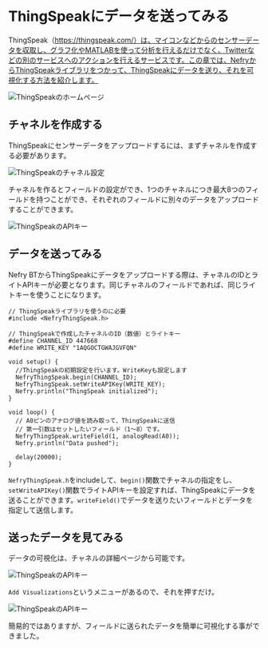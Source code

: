 # ThingSpeakにデータを送ってみる
ThingSpeak（https://thingspeak.com/）は、マイコンなどからのセンサーデータを収取し、グラフ化やMATLABを使って分析を行えるだけでなく、Twitterなどの別のサービスへのアクションを行えるサービスです。この章では、NefryからThingSpeakライブラリをつかって、ThingSpeakにデータを送り、それを可視化する方法を紹介します。



![ThingSpeakのホームページ](thingspeak_top)


## チャネルを作成する


ThingSpeakにセンサーデータをアップロードするには、まずチャネルを作成する必要があります。


![ThingSpeakのチャネル設定](thingspeak_channel_detail)


チャネルを作るとフィールドの設定ができ、1つのチャネルにつき最大8つのフィールドを持つことができ、それぞれのフィールドに別々のデータをアップロードすることができます。


![ThingSpeakのAPIキー](thingspeak_detail)



## データを送ってみる


Nefry BTからThingSpeakにデータをアップロードする際は、チャネルのIDとライトAPIキーが必要となります。同じチャネルのフィールドであれば、同じライトキーを使うことになります。


```
// ThingSpeakライブラリを使うのに必要
#include <NefryThingSpeak.h>

// ThingSpeakで作成したチャネルのID（数値）とライトキー
#define CHANNEL_ID 447668
#define WRITE_KEY "1AQGOCTGWAJGVFQN"

void setup() {
  //ThingSpeakの初期設定を行います。WriteKeyも設定します
  NefryThingSpeak.begin(CHANNEL_ID);
  NefryThingSpeak.setWriteAPIKey(WRITE_KEY);
  Nefry.println("ThingSpeak initialized");
}

void loop() {
  // A0ピンのアナログ値を読み取って、ThingSpeakに送信
  // 第一引数はセットしたいフィールド（1〜8）です。
  NefryThingSpeak.writeField(1, analogRead(A0));
  Nefry.println("Data pushed");

  delay(20000);
}
```


`NefryThingSpeak.h`をincludeして、`begin()`関数でチャネルの指定をし、`setWriteAPIKey()`関数でライトAPIキーを設定すれば、ThingSpeakにデータを送ることができます。`writeField()`でデータを送りたいフィールドとデータを指定して送信します。


## 送ったデータを見てみる


データの可視化は、チャネルの詳細ページから可能です。


![ThingSpeakのAPIキー](thingspeak_add_visualization)


`Add Visualizations`というメニューがあるので、それを押すだけ。


![ThingSpeakのAPIキー](thingspeak_visualization)


簡易的ではありますが、フィールドに送られたデータを簡単に可視化する事ができました。
